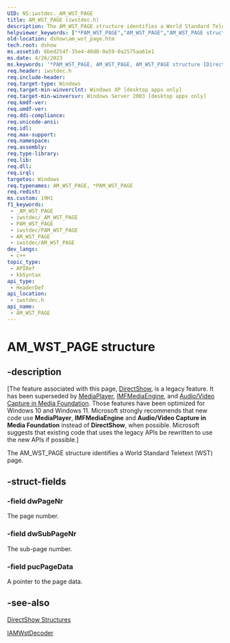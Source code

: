 ```yaml
---
UID: NS:iwstdec._AM_WST_PAGE
title: AM_WST_PAGE (iwstdec.h)
description: The AM_WST_PAGE structure identifies a World Standard Teletext (WST) page.
helpviewer_keywords: ["*PAM_WST_PAGE","AM_WST_PAGE","AM_WST_PAGE structure [DirectShow]","AM_WST_PAGEStructure","PAM_WST_PAGE","PAM_WST_PAGE structure pointer [DirectShow]","dshow.am_wst_page","iwstdec/AM_WST_PAGE","iwstdec/PAM_WST_PAGE"]
old-location: dshow\am_wst_page.htm
tech.root: dshow
ms.assetid: 6bed254f-35e4-40d0-9a59-0a2575aa61e1
ms.date: 4/26/2023
ms.keywords: '*PAM_WST_PAGE, AM_WST_PAGE, AM_WST_PAGE structure [DirectShow], AM_WST_PAGEStructure, PAM_WST_PAGE, PAM_WST_PAGE structure pointer [DirectShow], dshow.am_wst_page, iwstdec/AM_WST_PAGE, iwstdec/PAM_WST_PAGE'
req.header: iwstdec.h
req.include-header: 
req.target-type: Windows
req.target-min-winverclnt: Windows XP [desktop apps only]
req.target-min-winversvr: Windows Server 2003 [desktop apps only]
req.kmdf-ver: 
req.umdf-ver: 
req.ddi-compliance: 
req.unicode-ansi: 
req.idl: 
req.max-support: 
req.namespace: 
req.assembly: 
req.type-library: 
req.lib: 
req.dll: 
req.irql: 
targetos: Windows
req.typenames: AM_WST_PAGE, *PAM_WST_PAGE
req.redist: 
ms.custom: 19H1
f1_keywords:
 - _AM_WST_PAGE
 - iwstdec/_AM_WST_PAGE
 - PAM_WST_PAGE
 - iwstdec/PAM_WST_PAGE
 - AM_WST_PAGE
 - iwstdec/AM_WST_PAGE
dev_langs:
 - c++
topic_type:
 - APIRef
 - kbSyntax
api_type:
 - HeaderDef
api_location:
 - iwstdec.h
api_name:
 - AM_WST_PAGE
---
```


# AM_WST_PAGE structure


## -description

\[The feature associated with this page, [DirectShow](/windows/win32/directshow/directshow), is a legacy feature. It has been superseded by [MediaPlayer](/uwp/api/Windows.Media.Playback.MediaPlayer), [IMFMediaEngine](/windows/win32/api/mfmediaengine/nn-mfmediaengine-imfmediaengine), and [Audio/Video Capture in Media Foundation](windows/win32/medfound/audio-video-capture-in-media-foundation). Those features have been optimized for Windows 10 and Windows 11. Microsoft strongly recommends that new code use **MediaPlayer**, **IMFMediaEngine** and **Audio/Video Capture in Media Foundation** instead of **DirectShow**, when possible. Microsoft suggests that existing code that uses the legacy APIs be rewritten to use the new APIs if possible.\]

The AM_WST_PAGE structure identifies a World Standard Teletext (WST) page.

## -struct-fields

### -field dwPageNr

The page number.

### -field dwSubPageNr

The sub-page number.

### -field pucPageData

A pointer to the page data.

## -see-also

<a href="/windows/desktop/DirectShow/directshow-structures">DirectShow Structures</a>



<a href="/windows/desktop/api/iwstdec/nn-iwstdec-iamwstdecoder">IAMWstDecoder</a>